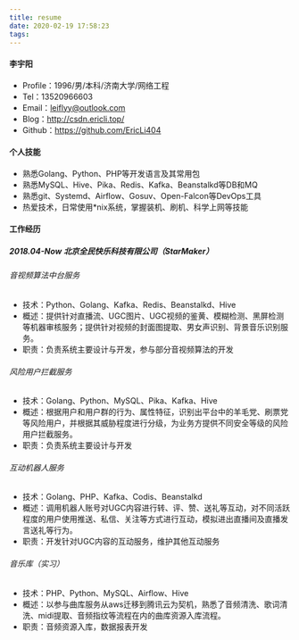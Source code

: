 ```yaml
---
title: resume
date: 2020-02-19 17:58:23
tags:
---
```

#### 李宇阳
- Profile：1996/男/本科/济南大学/网络工程
- Tel：13520966603
- Email：leiflyy@outlook.com
- Blog：http://csdn.ericli.top/
- Github：https://github.com/EricLi404

#### 个人技能
- 熟悉Golang、Python、PHP等开发语言及其常用包
- 熟悉MySQL、Hive、Pika、Redis、Kafka、Beanstalkd等DB和MQ
- 熟悉git、Systemd、Airflow、Gosuv、Open-Falcon等DevOps工具
- 热爱技术，日常使用*nix系统，掌握装机、刷机、科学上网等技能


#### 工作经历

##### 2018.04-Now  北京全民快乐科技有限公司（StarMaker）  


###### 音视频算法中台服务
- 技术：Python、Golang、Kafka、Redis、Beanstalkd、Hive
- 概述：提供针对直播流、UGC图片、UGC视频的鉴黄、模糊检测、黑屏检测等机器审核服务；提供针对视频的封面图提取、男女声识别、背景音乐识别服务。
- 职责：负责系统主要设计与开发，参与部分音视频算法的开发

###### 风险用户拦截服务
- 技术：Golang、Python、MySQL、Pika、Kafka、Hive
- 概述：根据用户和用户群的行为、属性特征，识别出平台中的羊毛党、刷票党等风险用户，并根据其威胁程度进行分级，为业务方提供不同安全等级的风险用户拦截服务。
- 职责：负责系统主要设计与开发

###### 互动机器人服务
- 技术：Golang、PHP、Kafka、Codis、Beanstalkd
- 概述：调用机器人账号对UGC内容进行转、评、赞、送礼等互动，对不同活跃程度的用户使用推送、私信、关注等方式进行互动，模拟进出直播间及直播发言送礼等行为。
- 职责：开发针对UGC内容的互动服务，维护其他互动服务

###### 音乐库（实习）
- 技术：PHP、Python、MySQL、Airflow、Hive
- 概述：以参与曲库服务从aws迁移到腾讯云为契机，熟悉了音频清洗、歌词清洗、midi提取、音频指纹等流程在内的曲库资源入库流程。
- 职责：音频资源入库，数据报表开发